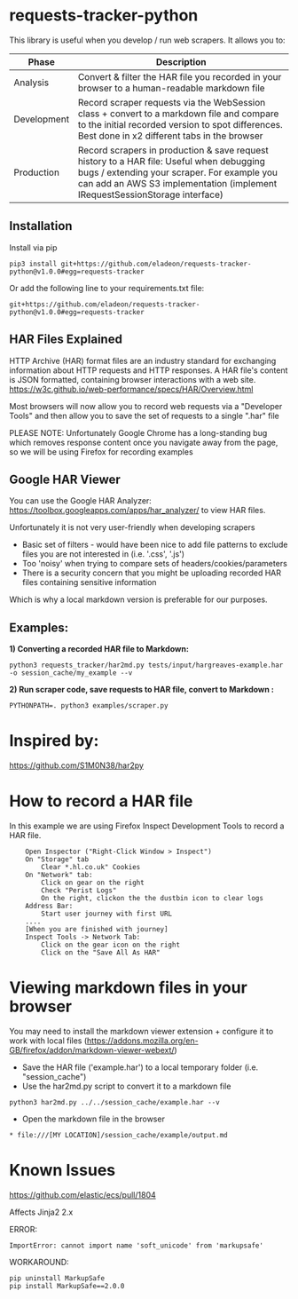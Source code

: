 # requests-tracker-python

This library is useful when you develop / run web scrapers. It allows you to:

| Phase       | Description                                                                                                                                                                                                            |
|-------------|------------------------------------------------------------------------------------------------------------------------------------------------------------------------------------------------------------------------|
| Analysis    | Convert & filter the HAR file you recorded in your browser to a human-readable markdown file                                                                                                                           |
| Development | Record scraper requests via the WebSession class + convert to a markdown file and compare to the initial recorded version to spot differences. Best done in x2 different tabs in the browser                           |
| Production  | Record scrapers in production & save request history to a HAR file: Useful when debugging bugs / extending your scraper. For example you can add an AWS S3 implementation (implement IRequestSessionStorage interface) |

## Installation

Install via pip
```
pip3 install git+https://github.com/eladeon/requests-tracker-python@v1.0.0#egg=requests-tracker
```

Or add the following line to your requirements.txt file:
```
git+https://github.com/eladeon/requests-tracker-python@v1.0.0#egg=requests-tracker
```

## HAR Files Explained

HTTP Archive (HAR) format files are an industry standard for exchanging information about HTTP requests and HTTP responses. A HAR file's content is JSON formatted, containing browser interactions with a web site.
https://w3c.github.io/web-performance/specs/HAR/Overview.html

Most browsers will now allow you to record web requests via a "Developer Tools" and then 
allow you to save the set of requests to a single ".har" file

PLEASE NOTE: Unfortunately Google Chrome has a long-standing bug which removes response
content once you navigate away from the page, so we will be using Firefox for recording examples

## Google HAR Viewer

You can use the Google HAR Analyzer: https://toolbox.googleapps.com/apps/har_analyzer/
to view HAR files.

Unfortunately it is not very user-friendly when developing scrapers
* Basic set of filters - would have been nice to add file patterns to exclude files you are not interested in (i.e. '.css', '.js')
* Too 'noisy' when trying to compare sets of headers/cookies/parameters
* There is a security concern that you might be uploading recorded HAR files containing sensitive information 

Which is why a local markdown version is preferable for our purposes.

## Examples:

**1) Converting a recorded HAR file to Markdown:**

```
python3 requests_tracker/har2md.py tests/input/hargreaves-example.har -o session_cache/my_example --v 
```

**2) Run scraper code, save requests to HAR file, convert to Markdown :**

```
PYTHONPATH=. python3 examples/scraper.py 
```

# Inspired by:

https://github.com/S1M0N38/har2py

# How to record a HAR file

In this example we are using Firefox Inspect Development Tools to record a HAR file.

```
    Open Inspector ("Right-Click Window > Inspect")
	On "Storage" tab
		Clear *.hl.co.uk" Cookies
	On "Network" tab:
	    Click on gear on the right
		Check "Perist Logs"
		On the right, clickon the the dustbin icon to clear logs
	Address Bar: 
		Start user journey with first URL
	....
	[When you are finished with journey]
	Inspect Tools -> Network Tab:
		Click on the gear icon on the right
		Click on the "Save All As HAR"
```


# Viewing markdown files in your browser

You may need to install the markdown viewer extension +
configure it to work with local files (https://addons.mozilla.org/en-GB/firefox/addon/markdown-viewer-webext/)

* Save the HAR file ('example.har') to a local temporary folder (i.e. "session_cache")
* Use the har2md.py script to convert it to a markdown file

```
python3 har2md.py ../../session_cache/example.har --v
```
* Open the markdown file in the browser

```
* file:///[MY LOCATION]/session_cache/example/output.md
```

# Known Issues

https://github.com/elastic/ecs/pull/1804

Affects Jinja2 2.x

ERROR:
```
ImportError: cannot import name 'soft_unicode' from 'markupsafe'
```

WORKAROUND:
```
pip uninstall MarkupSafe
pip install MarkupSafe==2.0.0
```
